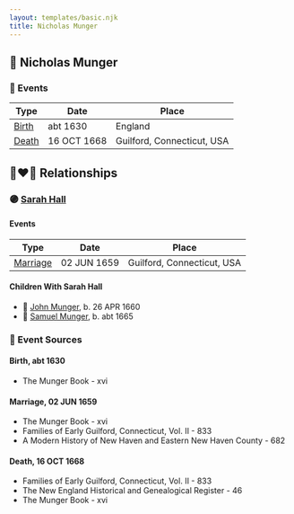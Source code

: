 ```yaml
---
layout: templates/basic.njk
title: Nicholas Munger
---
```

## 🔵 Nicholas Munger

### 📆 Events

Type | Date | Place
------ | ------ | ------
[Birth](#event-88f0066e-1500-435f-9c33-692ee8951e8a) | abt 1630 | England
[Death](#event-1169c747-4f23-4a8a-ab57-b701a80572b7) | 16 OCT 1668 | Guilford, Connecticut, USA

## 👩‍❤️‍👨 Relationships

### 🟣 [Sarah Hall](/people/4/42804920)

#### Events

Type | Date | Place
------ | ------ | ------
[Marriage](#event-54738791-95b9-4b94-8be8-96398a90df46) | 02 JUN 1659 | Guilford, Connecticut, USA
#### Children With Sarah Hall
* 🔵 [John Munger](/people/5/5748706), b. 26 APR 1660
* 🔵 [Samuel Munger](/people/5/57362828), b. abt 1665
### 📰 Event Sources

#### <a id="event-88f0066e-1500-435f-9c33-692ee8951e8a"></a> Birth, abt 1630
* The Munger Book  - xvi

#### <a id="event-54738791-95b9-4b94-8be8-96398a90df46"></a> Marriage, 02 JUN 1659
* The Munger Book  - xvi
* Families of Early Guilford, Connecticut, Vol. II  - 833
* A Modern History of New Haven and Eastern New Haven County  - 682
#### <a id="event-1169c747-4f23-4a8a-ab57-b701a80572b7"></a> Death, 16 OCT 1668
* Families of Early Guilford, Connecticut, Vol. II  - 833
* The New England Historical and Genealogical Register  - 46
* The Munger Book  - xvi
